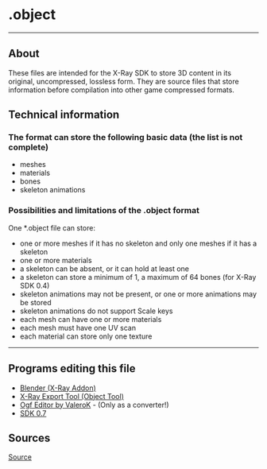 # .object

___

## About

These files are intended for the X-Ray SDK to store 3D content in its original, uncompressed, lossless form. They are source files that store information before compilation into other game compressed formats.

## Technical information

### The format can store the following basic data (the list is not complete)

- meshes
- materials
- bones
- skeleton animations

### Possibilities and limitations of the .object format

One *.object file can store:

- one or more meshes if it has no skeleton and only one meshes if it has a skeleton
- one or more materials
- a skeleton can be absent, or it can hold at least one
- a skeleton can store a minimum of 1, a maximum of 64 bones (for X-Ray SDK 0.4)
- skeleton animations may not be present, or one or more animations may be stored
- skeleton animations do not support Scale keys
- each mesh can have one or more materials
- each mesh must have one UV scan
- each material can store only one texture

___

## Programs editing this file

- [Blender (X-Ray Addon)](../../blender/index.html)
- [X-Ray Export Tool (Object Tool)](../../modding-tools-and-resources/modding-modding-tools/xray-export-tool.md)
- [Ogf Editor by ValeroK](../../modding-tools/ogf-editor-by-valerok.md) - (Only as a converter!)
- [SDK 0.7](../../sdk/index.html)

## Sources

[Source](https://github.com/PavelBlend/blender-xray/wiki/Plugin-.object)
